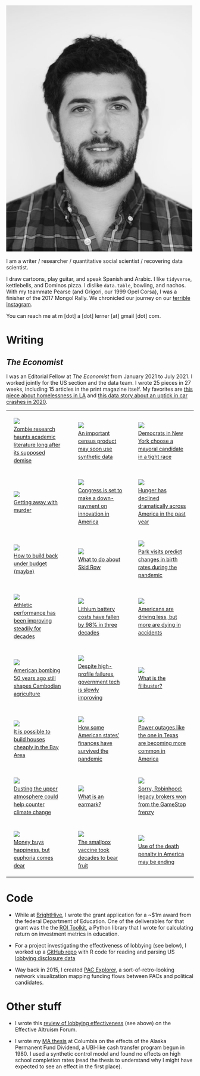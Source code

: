 <style>
td, th, table {
   border: none!important;
}

td {
	padding:20px;
}

.econ-image {
	height:80px;
	width:auto;
}

.econ-link {
	display:block;
	font-size: 14px;
	line-height: 1.5em;
}
</style>


![](static/images/ml_bw.jpg)

I am a writer / researcher / quantitative social scientist / recovering data scientist.

I draw cartoons, play guitar, and speak Spanish and Arabic. I like `tidyverse`, kettlebells, and Dominos pizza. I dislike `data.table`, bowling, and nachos. With my teammate Pearse (and Grigori, our 1999 Opel Corsa), I was a finisher of the 2017 Mongol Rally. We chronicled our journey on our [terrible Instagram](https://instagram.com/teamrasputin).

You can reach me at m [dot] a [dot] lerner [at] gmail [dot] com.


# Writing

## *The Economist*

I was an Editorial Fellow at *The Economist* from January 2021 to July 2021. I worked jointly for the US section and the data team. I wrote 25 pieces in 27 weeks, including 15 articles in the print magazine itself. My favorites are [this piece about homelessness in LA](https://www.economist.com/united-states/2021/05/15/what-to-do-about-skid-row) and [this data story about an uptick in car crashes in 2020](https://www.economist.com/graphic-detail/2021/04/03/americans-are-driving-less-but-more-are-dying-in-accidents).

<table>
<tr>
	<td>
		<img src="https://infographics.economist.com/2021/20210626_GDC100_1/20210626_GDC100_1-_copy_4.png" class="econ-image"><br>
		<a href="https://www.economist.com/graphic-detail/2021/06/26/zombie-research-haunts-academic-literature-long-after-its-supposed-demise" class="econ-link">Zombie research haunts academic literature long after its supposed demise</a>
	</td>
	<td>
		<img src="https://www.economist.com/img/b/1280/720/90/sites/default/files/images/print-edition/20210626_USP005_0.jpg" class="econ-image"><br>
		<a href="https://www.economist.com/united-states/2021/06/24/an-important-census-product-may-soon-use-synthetic-data" class="econ-link">An important census product may soon use synthetic data</a>
	</td>
	<td>
		<img src="https://www.economist.com/img/b/1280/720/90/sites/default/files/images/2021/06/articles/main/20210626_usp501.jpg" class="econ-image"><br>
		<a href="https://www.economist.com/united-states/2021/06/21/democrats-in-new-york-choose-a-mayoral-candidate-in-a-tight-race" class="econ-link">Democrats in New York choose a mayoral candidate in a tight race</a>
	</td>
</tr>
<tr>
	<td>
		<img src="https://www.economist.com/img/b/1280/755/90/sites/default/files/images/2021/06/articles/main/20210619_woc192_0.png" class="econ-image"><br>
		<a href="https://www.economist.com/graphic-detail/2021/06/11/getting-away-with-murder" class="econ-link">Getting away with murder</a>
	</td>
	<td>
		<img src="https://www.economist.com/img/b/1280/720/90/sites/default/files/images/print-edition/20210605_USP002_0.jpg" class="econ-image"><br>
		<a href="https://www.economist.com/united-states/2021/06/05/congress-is-set-to-make-a-down-payment-on-innovation-in-america" class="econ-link">Congress is set to make a down-payment on innovation in America</a>
	</td>
	<td>
		<img src="https://www.economist.com/img/b/1280/755/90/sites/default/files/images/2021/06/articles/main/20210605_woc453.png" class="econ-image"><br>
		<a href="https://www.economist.com/graphic-detail/2021/06/01/hunger-has-declined-dramatically-across-america-in-the-past-year" class="econ-link">Hunger has declined dramatically across America in the past year</a>
	</td>
</tr>
<tr>
	<td>
		<img src="https://www.economist.com/img/b/1280/720/90/sites/default/files/images/print-edition/20210529_USP006_0.jpg" class="econ-image"><br>
		<a href="https://www.economist.com/united-states/2021/05/29/how-to-build-back-under-budget-maybe" class="econ-link">How to build back under budget (maybe)</a>
	</td>
	<td>
		<img src="https://www.economist.com/img/b/1280/720/90/sites/default/files/images/print-edition/20210515_USP004_0.jpg" class="econ-image"><br>
		<a href="https://www.economist.com/united-states/2021/05/15/what-to-do-about-skid-row" class="econ-link">What to do about Skid Row</a>
	</td>
	<td>
		<img src="https://infographics.economist.com/2021/20210515_GDC201/20210515_GDC201-Artboard_1_copy.png" class="econ-image"><br>
		<a href="https://www.economist.com/graphic-detail/2021/05/15/park-visits-predict-changes-in-birth-rates-during-the-pandemic" class="econ-link">Park visits predict changes in birth rates during the pandemic</a>
	</td>
</tr>
<tr>
	<td>
		<img src="https://www.economist.com/img/b/1280/755/90/sites/default/files/images/2021/04/articles/main/20210501_woc032.png" class="econ-image"><br>
		<a href="https://www.economist.com/graphic-detail/2021/04/23/athletic-performance-has-been-improving-steadily-for-decades" class="econ-link">Athletic performance has been improving steadily for decades</a>
	</td>
	<td>
		<img src="https://www.economist.com/img/b/1280/755/90/sites/default/files/images/2021/03/articles/main/20210403_woc382.png" class="econ-image"><br>
		<a href="https://www.economist.com/graphic-detail/2021/03/31/lithium-battery-costs-have-fallen-by-98-in-three-decades" class="econ-link">Lithium battery costs have fallen by 98% in three decades</a>
	</td>
	<td>
		<img src="https://infographics.economist.com/2021/20210403_GDC101/20210403_GDC101-Artboard_1_copy.png" class="econ-image"><br>
		<a href="https://www.economist.com/graphic-detail/2021/04/03/americans-are-driving-less-but-more-are-dying-in-accidents" class="econ-link">Americans are driving less, but more are dying in accidents</a>
	</td>
</tr>
<tr>
	<td>
		<img src="https://infographics.economist.com/2021/20210320_GDC100_1/20210320_GDC100_1-Artboard_1_copy_2.png" class="econ-image"><br>
		<a href="https://www.economist.com/graphic-detail/2021/03/20/american-bombing-50-years-ago-still-shapes-cambodian-agriculture" class="econ-link">American bombing 50 years ago still shapes Cambodian agriculture</a>
	</td>
	<td>
		<img src="https://www.economist.com/img/b/1280/720/90/sites/default/files/images/2021/03/articles/main/20210320_usp504.jpg" class="econ-image"><br>
		<a href="https://www.economist.com/united-states/2021/03/18/despite-high-profile-failures-government-tech-is-slowly-improving" class="econ-link">Despite high-profile failures, government tech is slowly improving</a>
	</td>
	<td>
		<img src="https://www.economist.com/img/b/1280/720/90/sites/default/files/20210313_BLP518.jpg" class="econ-image"><br>
		<a href="https://www.economist.com/the-economist-explains/2021/03/12/what-is-the-filibuster" class="econ-link">What is the filibuster?</a>
	</td>
</tr>
<tr>
	<td>
		<img src="https://www.economist.com/img/b/1280/720/90/sites/default/files/images/print-edition/20210306_USP006_0.jpg" class="econ-image"><br>
		<a href="https://www.economist.com/united-states/2021/03/04/it-is-possible-to-build-houses-cheaply-in-the-bay-area" class="econ-link">It is possible to build houses cheaply in the Bay Area</a>
	</td>
	<td>
		<img src="https://www.economist.com/img/b/1280/720/90/sites/default/files/images/2021/04/articles/main/20210417_usd002.jpg" class="econ-image"><br>
		<a href="https://www.economist.com/united-states/2021/04/17/how-some-american-states-finances-have-survived-the-pandemic" class="econ-link">How some American states’ finances have survived the pandemic</a>
	</td>
	<td>
		<img src="https://www.economist.com/img/b/1280/757/90/sites/default/files/images/2021/03/articles/main/20210306_woc019.png" class="econ-image"><br>
		<a href="https://www.economist.com/graphic-detail/2021/03/01/power-outages-like-the-one-in-texas-are-becoming-more-common-in-america" class="econ-link">Power outages like the one in Texas are becoming more common in America</a>
	</td>
</tr>
<tr>
	<td>
		<img src="https://www.economist.com/img/b/1280/720/90/sites/default/files/images/2021/02/articles/main/20210227_stp504.jpg" class="econ-image"><br>
		<a href="https://www.economist.com/science-and-technology/2021/02/27/dusting-the-upper-atmosphere-could-help-counter-climate-change" class="econ-link">Dusting the upper atmosphere could help counter climate change</a>
	</td>
	<td>
		<img src="https://www.economist.com/img/b/1280/720/90/sites/default/files/20210227_BLP502.jpg" class="econ-image"><br>
		<a href="https://www.economist.com/the-economist-explains/2021/02/23/what-is-an-earmark?" class="econ-link">What is an earmark?</a>
	</td>
	<td>
		<img src="https://www.economist.com/img/b/1280/755/90/sites/default/files/images/2021/02/articles/main/20210220_woc787.png" class="econ-image"><br>
		<a href="https://www.economist.com/graphic-detail/2021/02/18/sorry-robinhood-legacy-brokers-won-from-the-gamestop-frenzy" class="econ-link">Sorry, Robinhood: legacy brokers won from the GameStop frenzy</a>
	</td>
</tr>
<tr>
	<td>
		<img src="https://www.economist.com/img/b/1280/755/90/sites/default/files/images/2021/02/articles/main/20210206_woc653.png" class="econ-image"><br>
		<a href="https://www.economist.com/graphic-detail/2021/02/05/money-buys-happiness-but-euphoria-comes-dear" class="econ-link">Money buys happiness, but euphoria comes dear</a>
	</td>
	<td>
		<img src="https://infographics.economist.com/2021/20210123_GDC200_1/20210123_GDC200_1-Artboard_1_copy_4.png" class="econ-image"><br>
		<a href="https://www.economist.com/graphic-detail/2021/01/23/the-smallpox-vaccine-took-decades-to-bear-fruit" class="econ-link">The smallpox vaccine took decades to bear fruit</a>
	</td>
	<td>
		<img src="https://www.economist.com/img/b/1280/720/90/sites/default/files/images/2021/01/articles/main/20210123_usp507.jpg" class="econ-image"><br>
		<a href="https://www.economist.com/united-states/2021/01/21/use-of-the-death-penalty-in-america-may-be-ending" class="econ-link">Use of the death penalty in America may be ending</a>
	</td>
</tr>
</table>
<span></span>

# Code

- While at [BrightHive](http://brighthive.io/), I wrote the grant application for a ~$1m award from the federal Department of Education. One of the deliverables for that grant was the the [ROI Toolkit](https://github.com/brighthive/roi-toolkit/), a Python library that I wrote for calculating return on investment metrics in education.

- For a project investigating the effectiveness of lobbying (see below), I worked up a [GitHub repo](https://github.com/mattlerner/lobbying) with R code for reading and parsing US [lobbying disclosure data](https://lda.senate.gov/system/public/)

- Way back in 2015, I created [PAC Explorer](https://pacexplorer.org/), a sort-of-retro-looking network visualization mapping funding flows between PACs and political candidates.

# Other stuff

- I wrote this [review of lobbying effectiveness](https://forum.effectivealtruism.org/posts/K638s9L2wCEW78DEF/informational-lobbying-theory-and-effectiveness) (see above) on the Effective Altruism Forum.

- I wrote my [MA thesis](https://arxiv.org/abs/1910.04083) at Columbia on the effects of the Alaska Permanent Fund Dividend, a UBI-like cash transfer program begun in 1980. I used a synthetic control model and found no effects on high school completion rates (read the thesis to understand why I might have expected to see an effect in the first place).

